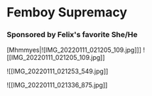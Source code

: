 # Femboy Supremacy
### Sponsored by Felix's favorite She/He

[Mhmmyes|![IMG_20220111_021205_109.jpg]]]
![[IMG_20220111_021205_109.jpg]]

![[IMG_20220111_021253_549.jpg]]

![[IMG_20220111_021336_875.jpg]]